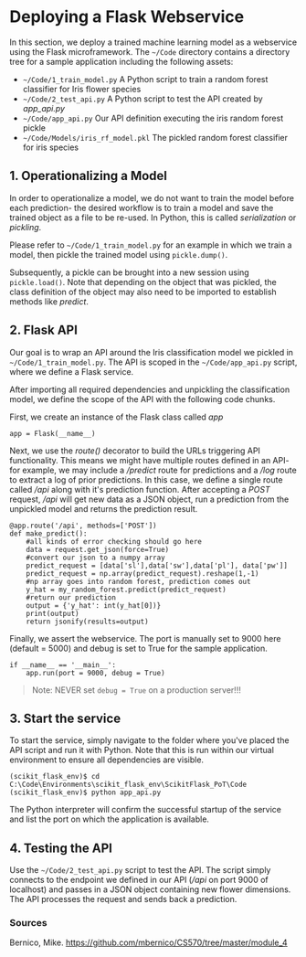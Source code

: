 # Deploying a Flask Webservice

In this section, we deploy a trained machine learning model as a webservice using the Flask microframework. The `~/Code` directory contains a directory tree for a sample application including the following assets:
* `~/Code/1_train_model.py` A Python script to train a random forest classifier for Iris flower species
* `~/Code/2_test_api.py` A Python script to test the API created by *app_api.py*
* `~/Code/app_api.py` Our API definition executing the iris random forest pickle
* `~/Code/Models/iris_rf_model.pkl` The pickled random forest classifier for iris species


## 1. Operationalizing a Model

In order to operationalize a model, we do not want to train the model before each prediction- the desired workflow is to train a model and save the trained object as a file to be re-used. In Python, this is called *serialization* or *pickling*.

Please refer to `~/Code/1_train_model.py` for an example in which we train a model, then pickle the trained model using `pickle.dump()`.

Subsequently, a pickle can be brought into a new session using `pickle.load()`. Note that depending on the object that was pickled, the class definition of the object may also need to be imported to establish methods like *predict*.


## 2. Flask API

Our goal is to wrap an API around the Iris classification model we pickled in `~/Code/1_train_model.py`. The API is scoped in the `~/Code/app_api.py` script, where we define a Flask service.

After importing all required dependencies and unpickling the classification model, we define the scope of the API with the following code chunks.

First, we create an instance of the Flask class called *app*
```
app = Flask(__name__)
```

Next, we use the *route()* decorator to build the URLs triggering API functionality. This means we might have multiple routes defined in an API- for example, we may include a */predict* route for predictions and a */log* route to extract a log of prior predictions. In this case, we define a single route called */api* along with it's prediction function. After accepting a *POST* request, */api* will get new data as a JSON object, run a prediction from the unpickled model and returns the prediction result.
```
@app.route('/api', methods=['POST'])
def make_predict():
    #all kinds of error checking should go here
    data = request.get_json(force=True)
    #convert our json to a numpy array
    predict_request = [data['sl'],data['sw'],data['pl'], data['pw']]
    predict_request = np.array(predict_request).reshape(1,-1)
    #np array goes into random forest, prediction comes out
    y_hat = my_random_forest.predict(predict_request)
    #return our prediction
    output = {'y_hat': int(y_hat[0])}
    print(output)
    return jsonify(results=output)
```
Finally, we assert the webservice. The port is manually set to 9000 here (default = 5000) and debug is set to True for the sample application.
```
if __name__ == '__main__':
    app.run(port = 9000, debug = True)
```
> Note: NEVER set `debug = True` on a production server!!!

## 3. Start the service

To start the service, simply navigate to the folder where you've placed the API script and run it with Python. Note that this is run within our virtual environment to ensure all dependencies are visible.

```
(scikit_flask_env)$ cd C:\Code\Environments\scikit_flask_env\ScikitFlask_PoT\Code
(scikit_flask_env)$ python app_api.py
```

The Python interpreter will confirm the successful startup of the service and list the port on which the application is available.

## 4. Testing the API

Use the `~/Code/2_test_api.py` script to test the API. The script simply connects to the endpoint we defined in our API (*/api* on port 9000 of localhost) and passes in a JSON object containing new flower dimensions. The API processes the request and sends back a prediction.

### Sources
Bernico, Mike. https://github.com/mbernico/CS570/tree/master/module_4
